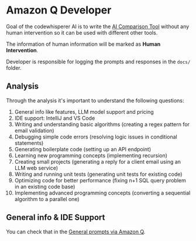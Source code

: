 # Amazon Q Developer

Goal of the codewhisperer AI is to write the [AI Comparison Tool](https://github.com/Venturing-Intellect/code-assist-comp/wiki/Software-project-for-comparison) without any human intervention so it can be used with different other tools.

The information of human information will be marked as **Human Intervention**.

Developer is responsible for logging the prompts and responses in the `docs/` folder.

## Analysis

Through the analysis it's important to understand the following questions:

1. General info like features, LLM model support and pricing
2. IDE support: IntelliJ and VS Code
3. Writing and understanding basic algorithms (creating a regex pattern for email validation)
4. Debugging simple code errors (resolving logic issues in conditional statements)
5. Generating boilerplate code (setting up an API endpoint)
6. Learning new programming concepts (implementing recursion)
7. Creating small projects (generating a reply for a client email using an LLM web service)
8. Writing and running unit tests (generating unit tests for existing code)
9. Optimizing code for better performance (fixing n+1 SQL query problem in an existing code base)
10. Implementing advanced programming concepts (converting a sequential algorithm to a parallel one)

## General info & IDE Support

You can check that in the [General prompts via Amazon Q](../docs/amazon-q.md##general-information-prompt).
